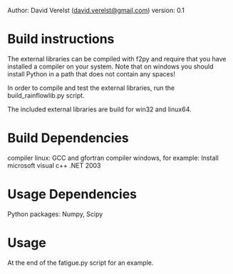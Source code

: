 Author: David Verelst (david.verelst@gmail.com)
version: 0.1

Build instructions
==================

The external libraries can be compiled with f2py and require that you have
installed a compiler on your system. Note that on windows you should
install Python in a path that does not contain any spaces!

In order to compile and test the external libraries, run the
build_rainflowlib.py script.

The included external libraries are build for win32 and linux64.

Build Dependencies
==================

compiler linux: GCC and gfortran
compiler windows, for example: Install microsoft visual c++ .NET 2003

Usage Dependencies
==================

Python packages: Numpy, Scipy

Usage
=====

At the end of the fatigue.py script for an example.
